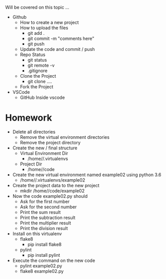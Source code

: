 Will be covered on this topic ...

* Github
  * How to create a new project
  * How to upload the files
    * git add .
    * git commit -m "comments here"
    * git push
  * Update the code and commit / push
  * Repo Status
    * git status
    * git remote -v
    * .gitignore
  * Clone the Project
    * git clone ....
  * Fork the Project
* VSCode
  * GitHub Inside vscode


# Homework

* Delete all directories
  * Remove the virtual environment directories
  * Remove the project directory
* Create the new / final structure
  * Virtual Environment Dir
    * /home/<your username here>/.virtualenvs
  * Project Dir
    * /home/<your username here>/code
* Create the new virtual environment named example02 using python 3.6
  * /home/<your username here>/.virtualenvs/example02
* Create the project data to the new project
  * mkdir /home/<your username here>/code/example02
* Now the code example02.py should
  * Ask for the first number
  * Ask for the second number
  * Print the sum result
  * Print the subtraction result
  * Print the multiplier result
  * Print the division result
* Install on this virtualenv
  * flake8
    * pip install flake8
  * pylint
    * pip install pylint
* Execute the command on the new code
  * pylint example02.py
  * flake8 example02.py
